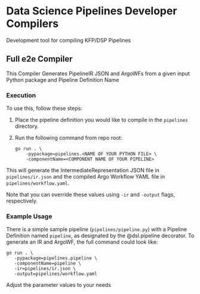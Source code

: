 # Data Science Pipelines Developer Compilers

Development tool for compiling KFP/DSP Pipelines

## Full e2e Compiler

This Compiler Generates PipelineIR JSON and ArgoWFs from a given input Python package and Pipeline Definition Name


### Execution
 
To use this, follow these steps:
1. Place the pipeline definition you would like to compile in the `pipelines` directory.

2. Run the following command from repo root: 
    ```
    go run . \
        -pypackage=pipelines.<NAME OF YOUR PYTHON FILE> \
        -componentName=<COMPONENT NAME OF YOUR PIPELINE>
    ```


This will generate the IntermediateRepresentation JSON file in `pipelines/ir.json` and the compiled Argo Workflow YAML file in `pipelines/workflow.yaml`.  

Note that you can override these values using `-ir` and `-output` flags, respectively.


### Example Usage
There is a simple sample pipeline (`pipelines/pipeline.py`) with a Pipeline Definition named `pipeline`, as designated by the @dsl.pipeline decorator.  To generate an IR and ArgoWF, the full command could look like:
```
go run . \
   -pypackage=pipelines.pipeline \
   -componentName=pipeline \
   -ir=pipelines/ir.json \
   -output=pipelines/workflow.yaml
```

Adjust the parameter values to your needs

